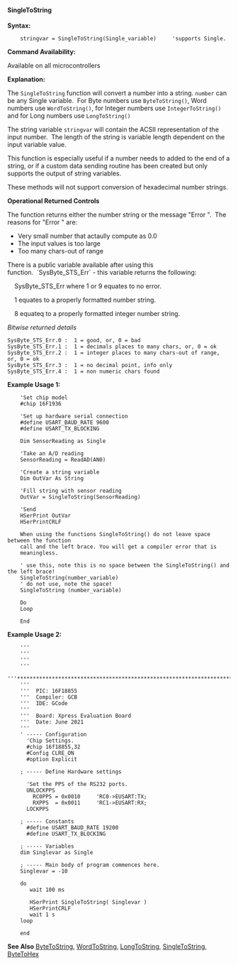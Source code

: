 <div class="section">

<div class="titlepage">

<div>

<div>

#### <span id="singletostring"></span>SingleToString

</div>

</div>

</div>

<span class="strong">**Syntax:**</span>

``` screen
    stringvar = SingleToString(Single_variable)     'supports Single.
```

<span class="strong">**Command Availability:**</span>

Available on all microcontrollers

<span class="strong">**Explanation:**</span>

The `SingleToString` function will convert a number into a string.
`number` can be any Single variable.  For Byte numbers use
`ByteToString()`, Word numbers use `WordToString()`, for Integer numbers
use `IntegerToString()` and for Long numbers use `LongToString()`

The string variable `stringvar` will contain the ACSII representation of
the input number.  The length of the string is variable length dependent
on the input variable value.

This function is especially useful if a number needs to added to the end
of a string, or if a custom data sending routine has been created but
only supports the output of string variables.  
  
These methods will not support conversion of hexadecimal number
strings.  
  

<span class="strong">**Operational Returned Controls**</span>

The function returns either the number string or the message "Error
".  The reasons for "Error " are:

<div class="itemizedlist">

-   Very small number that actaully compute as 0.0
-   The input values is too large
-   Too many chars-out of range

</div>

There is a public variable available after using this
function.  \`SysByte\_STS\_Err\` - this variable returns the following:

    SysByte\_STS\_Err where 1 or 9 equates to no error.

    1 equates to a properly formatted number string.

    8 equateq to a properly formatted integer number string.

<span class="emphasis">*Bitwise returned details*</span>

``` literallayout
SysByte_STS_Err.0 :  1 = good, or, 0 = bad
SysByte_STS_Err.1 :  1 = decimals places to many chars, or, 0 = ok
SysByte_STS_Err.2 :  1 = integer places to many chars-out of range, or, 0 = ok
SysByte_STS_Err.3 :  1 = no decimal point, info only
SysByte_STS_Err.4 :  1 = non numeric chars found
```

<span class="strong">**Example Usage 1:**</span>

``` screen
    'Set chip model
    #chip 16F1936

    'Set up hardware serial connection
    #define USART_BAUD_RATE 9600
    #define USART_TX_BLOCKING

    Dim SensorReading as Single

    'Take an A/D reading
    SensorReading = ReadAD(AN0)

    'Create a string variable
    Dim OutVar As String

    'Fill string with sensor reading
    OutVar = SingleToString(SensorReading)

    'Send
    HSerPrint OutVar
    HSerPrintCRLF

    When using the functions SingleToString() do not leave space between the function
    call and the left brace. You will get a compiler error that is
    meaningless.

    ' use this, note this is no space between the SingleToString() and the left brace!
    SingleToString(number_variable)
    ' do not use, note the space!
    SingleToString (number_variable)

    Do
    Loop

    End
```

  
  
<span class="strong">**Example Usage 2:**</span>

``` screen
    '''
    '''
    '''
    '''
    '''************************************************************************
    '''
    '''  PIC: 16F18855
    '''  Compiler: GCB
    '''  IDE: GCode
    '''
    '''  Board: Xpress Evaluation Board
    '''  Date: June 2021
    '''
    ' ----- Configuration
      'Chip Settings.
      #chip 16f18855,32
      #Config CLRE_ON
      #option Explicit

    ; ----- Define Hardware settings

      'Set the PPS of the RS232 ports.
      UNLOCKPPS
        RC0PPS = 0x0010     'RC0->EUSART:TX;
        RXPPS  = 0x0011     'RC1->EUSART:RX;
      LOCKPPS

    ; ----- Constants
      #define USART_BAUD_RATE 19200
      #define USART_TX_BLOCKING

    ; ----- Variables
    dim Singlevar as Single

    ; ----- Main body of program commences here.
    Singlevar = -10

    do
       wait 100 ms

       HSerPrint SingleToString( Singlevar )
       HSerPrintCRLF
       wait 1 s
    loop

    end
```

  
  
<span class="strong">**See Also**</span>
<a href="bytetohex" class="link" title="ByteToHex">ByteToString</a>,
<a href="wordtohex" class="link" title="WordToHex">WordToString</a>,
<a href="longtohex" class="link" title="LongToHex">LongToString</a>,
<a href="singletohex" class="link" title="SingleToHex">SingleToString</a>,
<a href="bytetohex" class="link" title="ByteToHex">ByteToHex</a>

</div>
